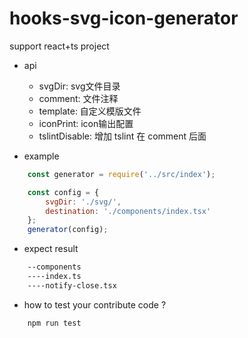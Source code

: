 # hooks-svg-icon-generator

support react+ts project

- api
  - svgDir: svg文件目录
  - comment: 文件注释
  - template: 自定义模版文件
  - iconPrint: icon输出配置
  - tslintDisable: 增加 tslint 在 comment 后面

- example

```javascript
    const generator = require('../src/index');

    const config = {
        svgDir: './svg/',
        destination: './components/index.tsx'
    };
    generator(config);
```

- expect result

```bash
    --components
    ----index.ts
    ----notify-close.tsx
```

- how to test your contribute code ?

```bash
    npm run test
```
